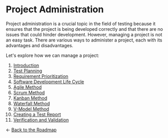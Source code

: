 # Project Administration

Project administration is a crucial topic in the field of testing because it ensures that the project is being developed correctly and that there are no issues that could hinder development. However, managing a project is not an easy task. There are various ways to administer a project, each with its advantages and disadvantages.

Let's explore how we can manage a project:

1. [Introduction](../03-admin/00-intro.md)
2. [Test Planning](../03-admin/01-plan.md)
3. [Requirement Prioritization](../03-admin/01-priorization.md)
4. [Software Development Life Cycle](../03-admin/02-sldc.md)
5. [Agile Method](../03-admin/03-agile.md)
6. [Scrum Method](../03-admin/04-scrum.md)
7. [Kanban Method](../03-admin/05-kanban.md)
8. [Waterfall Method](../03-admin/06-waterfall.md)
9. [V-Model Method](../03-admin/07-v-model.md)
10. [Creating a Test Report](../03-admin/08-report.md)
11. [Verification and Validation](../03-admin/09-verification.md)

← [Back to the Roadmap](README.md)
